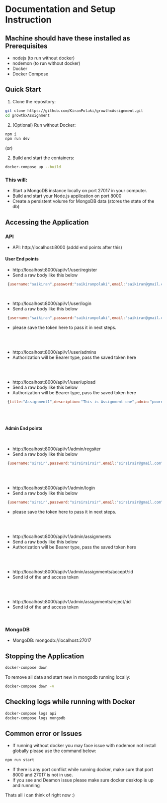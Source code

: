 # Documentation and Setup Instruction

## Machine should have these installed as Prerequisites

- nodejs (to run without docker)
- nodemon (to run without docker)
- Docker
- Docker Compose

## Quick Start

1. Clone the repository:

```bash
git clone https://github.com/KiranPolaki/growthxAssignment.git
cd growthxAssignment
```

2. (Optional) Run without Docker:

```bash
npm i
npm run dev
```

(or)

2. Build and start the containers:

```bash
docker-compose up --build
```

### This will:

- Start a MongoDB instance locally on port 27017 in your computer.
- Build and start your Node.js application on port 8000
- Create a persistent volume for MongoDB data (stores the state of the db)

## Accessing the Application

### API

- API: http://localhost:8000 (addd end points after this)

#### User End points

- http://localhost:8000/api/v1/user/register
- Send a raw body like this below

```javascript
 {username:"saikiran",password:"saikiranpolaki",email:"saikiran@gmail.com"}
```

<br/>

- http://localhost:8000/api/v1/user/login
- Send a raw body like this below

```javascript
 {username:"saikiran",password:"saikiranpolaki",email:"saikiran@gmail.com"}
```

- please save the token here to pass it in next steps.

<br/>

<br/>

- http://localhost:8000/api/v1/user/admins
- Authorization will be Bearer type, pass the saved token here

<br/>

<br/>

- http://localhost:8000/api/v1/user/upload
- Send a raw body like this below
- Authorization will be Bearer type, pass the saved token here

```javascript
 {title:"Assignment1",description:"This is Assignment one",admin:"poorna"}
```

<br/>

<br/>

#### Admin End points

<br/>

- http://localhost:8000/api/v1/admin/regsiter
- Send a raw body like this below

```javascript
 {username:"sirsir",password:"sirsirsirsir",email:"sirsirsir@gmail.com"}
```

<br/>

<br/>

- http://localhost:8000/api/v1/admin/login
- Send a raw body like this below

```javascript
 {username:"sirsir",password:"sirsirsirsir",email:"sirsirsir@gmail.com"}
```

- please save the token here to pass it in next steps.

<br/>

<br/>

- http://localhost:8000/api/v1/admin/assignments
- Send a raw body like this below
- Authorization will be Bearer type, pass the saved token here

<br/>

<br/>

- http://localhost:8000/api/v1/admin/assignments/accept/:id
- Send id of the and access token

<br/>

<br/>

- http://localhost:8000/api/v1/admin/assignments/reject/:id
- Send id of the and access token

<br/>

### MongoDB

- MongoDB: mongodb://localhost:27017

## Stopping the Application

```bash
docker-compose down
```

To remove all data and start new in mongodb running locally:

```bash
docker-compose down -v
```

## Checking logs while running with Docker

```bash
docker-compose logs api
docker-compose logs mongodb
```

## Common error or Issues

- If running without docker you may face issue with nodemon not install globally please use the command below:

```bash
npm run start
```

- If there is any port conflict while running docker, make sure that port 8000 and 27017 is not in use.
- If you see and Deamon issue please make sure docker desktop is up and runnning

Thats all i can think of right now :)
